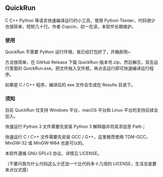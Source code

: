 ## QuickRun
C C++ Python 等语言快速编译运行的小工具，使用 Python Tkinter，代码很少也很简单，短短几十行。作者 Copcin，初一在读，本软件长期维护。

### 使用

QuickRun 不需要 Python 运行环境，我已经打包好了，开箱即用~

方法很简单，在 GitHub Release 下载 QuickRun-版本号.zip，然后解压，双击运行里面的 QuickRun.exe。把文件拖入文件框，再点击运行即可快速编译运行程序。

如果是 C / C++ 程序，编译后的 exe 文件会生成在 Results 目录下。

### 须知

目前 QuickRun 仅支持 Windows 平台，macOS 平台和 Linux 平台的支持后续会加入。

快速运行 Python 3 文件需要先安装 Python 3 解释器并将其添加至 Path；

快速运行 C / C++ 文件需要先安装 GCC / G++，这里推荐使用 TDM-GCC，MinGW-32 或 MinGW-W64 也是可以的。

本软件遵循 GNU GPLv3 协议，详情见 LICENSE。

（不要问我为什么代码这么少还加一个比代码多十几倍的 LICENSE，生活总是要来点仪式感）
